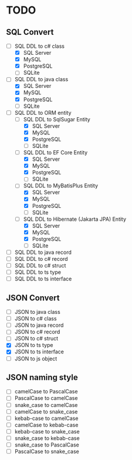 # TODO

## SQL Convert

- [ ] SQL DDL to c# class
  - [x] SQL Server
  - [x] MySQL
  - [x] PostgreSQL
  - [ ] SQLite
- [ ] SQL DDL to java class
  - [x] SQL Server
  - [x] MySQL
  - [x] PostgreSQL
  - [ ] SQLite
- [ ] SQL DDL to ORM entity
  - [ ] SQL DDL to SqlSugar Entity
    - [x] SQL Server
    - [x] MySQL
    - [x] PostgreSQL
    - [ ] SQLite
  - [ ] SQL DDL to EF Core Entity
    - [x] SQL Server
    - [x] MySQL
    - [x] PostgreSQL
    - [ ] SQLite
  - [ ] SQL DDL to MyBatisPlus Entity
    - [x] SQL Server
    - [x] MySQL
    - [x] PostgreSQL
    - [ ] SQLite
  - [ ] SQL DDL to Hibernate (Jakarta JPA) Entity
    - [x] SQL Server
    - [x] MySQL
    - [x] PostgreSQL
    - [ ] SQLite
- [ ] SQL DDL to java record
- [ ] SQL DDL to c# record
- [ ] SQL DDL to c# struct
- [ ] SQL DDL to ts type
- [ ] SQL DDL to ts interface

## JSON Convert

- [ ] JSON to java class
- [ ] JSON to c# class
- [ ] JSON to java record
- [ ] JSON to c# record
- [ ] JSON to c# struct
- [x] JSON to ts type
- [x] JSON to ts interface
- [ ] JSON to js object

## JSON naming style

- [ ] camelCase to PascalCase
- [ ] PascalCase to camelCase
- [ ] snake_case to camelCase
- [ ] camelCase to snake_case
- [ ] kebab-case to camelCase
- [ ] camelCase to kebab-case
- [ ] kebab-case to snake_case
- [ ] snake_case to kebab-case
- [ ] snake_case to PascalCase
- [ ] PascalCase to snake_case
